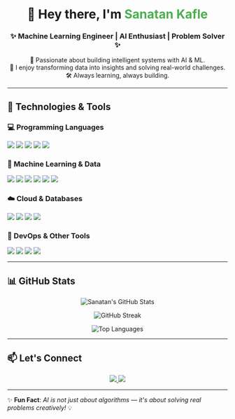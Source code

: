 <h1 align="center">👋 Hey there, I'm <span style="color:#4CAF50;">Sanatan Kafle</span></h1>
<h3 align="center">✨ Machine Learning Engineer | AI Enthusiast | Problem Solver ✨</h3>

<p align="center">
  🚀 Passionate about building intelligent systems with AI & ML.<br>
  🧠 I enjoy transforming data into insights and solving real-world challenges.<br>
  🛠️ Always learning, always building.
</p>

---

## 🔧 Technologies & Tools

### 💻 Programming Languages
<p align="left">
  <img src="https://img.shields.io/badge/Python-3776AB?style=for-the-badge&logo=python&logoColor=white"/>
  <img src="https://img.shields.io/badge/C-A8B9CC?style=for-the-badge&logo=c&logoColor=white"/>
  <img src="https://img.shields.io/badge/C++-00599C?style=for-the-badge&logo=c%2B%2B&logoColor=white"/>
  <img src="https://img.shields.io/badge/Go-00ADD8?style=for-the-badge&logo=go&logoColor=white"/>
  <img src="https://img.shields.io/badge/JavaScript-F7DF1E?style=for-the-badge&logo=javascript&logoColor=black"/>
</p>

### 🤖 Machine Learning & Data
<p align="left">
  <img src="https://img.shields.io/badge/TensorFlow-FF6F00?style=for-the-badge&logo=tensorflow&logoColor=white"/>
  <img src="https://img.shields.io/badge/PyTorch-EE4C2C?style=for-the-badge&logo=pytorch&logoColor=white"/>
  <img src="https://img.shields.io/badge/Scikit--Learn-F7931E?style=for-the-badge&logo=scikit-learn&logoColor=white"/>
  <img src="https://img.shields.io/badge/Pandas-150458?style=for-the-badge&logo=pandas&logoColor=white"/>
  <img src="https://img.shields.io/badge/OpenCV-5C3EE8?style=for-the-badge&logo=opencv&logoColor=white"/>
  <img src="https://img.shields.io/badge/Seaborn-3776AB?style=for-the-badge&logo=python&logoColor=white"/>
</p>

### ☁️ Cloud & Databases
<p align="left">
  <img src="https://img.shields.io/badge/PostgreSQL-336791?style=for-the-badge&logo=postgresql&logoColor=white"/>
  <img src="https://img.shields.io/badge/MongoDB-47A248?style=for-the-badge&logo=mongodb&logoColor=white"/>
  <img src="https://img.shields.io/badge/MySQL-4479A1?style=for-the-badge&logo=mysql&logoColor=white"/>
  <img src="https://img.shields.io/badge/AWS-232F3E?style=for-the-badge&logo=amazon-aws&logoColor=white"/>
</p>

### 🚀 DevOps & Other Tools
<p align="left">
  <img src="https://img.shields.io/badge/Docker-2496ED?style=for-the-badge&logo=docker&logoColor=white"/>
  <img src="https://img.shields.io/badge/Kubernetes-326CE5?style=for-the-badge&logo=kubernetes&logoColor=white"/>
  <img src="https://img.shields.io/badge/Linux-FCC624?style=for-the-badge&logo=linux&logoColor=black"/>
  <img src="https://img.shields.io/badge/Grafana-F46800?style=for-the-badge&logo=grafana&logoColor=white"/>
</p>

---

## 📊 GitHub Stats

<p align="center">
  <img src="https://github-readme-stats.vercel.app/api?username=sanatankafle12&show_icons=true&theme=radical" alt="Sanatan's GitHub Stats"/>
</p>
<p align="center">
  <img src="https://github-readme-streak-stats.herokuapp.com/?user=sanatankafle12&theme=radical" alt="GitHub Streak"/>
</p>
<p align="center">
  <img src="https://github-readme-stats.vercel.app/api/top-langs/?username=sanatankafle12&layout=compact&theme=radical" alt="Top Languages"/>
</p>

---

## 📫 Let's Connect

<p align="center">
  <a href="https://www.linkedin.com/in/sanatankafle/" target="_blank">
    <img src="https://img.shields.io/badge/LinkedIn-0077B5?style=for-the-badge&logo=linkedin&logoColor=white"/>
  </a>
  <a href="https://github.com/sanatankafle12" target="_blank">
    <img src="https://img.shields.io/badge/GitHub-181717?style=for-the-badge&logo=github&logoColor=white"/>
  </a>
</p>

---

✨ **Fun Fact**: *AI is not just about algorithms — it's about solving real problems creatively!* 💡

